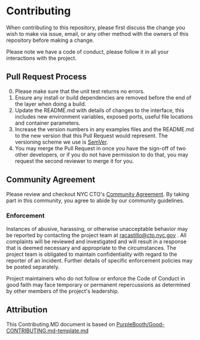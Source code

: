 # Contributing

When contributing to this repository, please first discuss the change you wish to make via issue,
email, or any other method with the owners of this repository before making a change. 

Please note we have a code of conduct, please follow it in all your interactions with the project.

## Pull Request Process

0. Please make sure that the unit test returns no errors.
1. Ensure any install or build dependencies are removed before the end of the layer when doing a 
   build.
2. Update the README.md with details of changes to the interface, this includes new environment 
   variables, exposed ports, useful file locations and container parameters.
3. Increase the version numbers in any examples files and the README.md to the new version that this
   Pull Request would represent. The versioning scheme we use is [SemVer](http://semver.org/).
4. You may merge the Pull Request in once you have the sign-off of two other developers, or if you 
   do not have permission to do that, you may request the second reviewer to merge it for you.

## Community Agreement

Please review and checkout NYC CTO's [Community Agreement](https://github.com/nyc-cto/community-agreement). By taking part 
in this community, you agree to abide by our community guidelines.

### Enforcement

Instances of abusive, harassing, or otherwise unacceptable behavior may be
reported by contacting the project team at racastillo@cto.nyc.gov . All
complaints will be reviewed and investigated and will result in a response that
is deemed necessary and appropriate to the circumstances. The project team is
obligated to maintain confidentiality with regard to the reporter of an incident.
Further details of specific enforcement policies may be posted separately.

Project maintainers who do not follow or enforce the Code of Conduct in good
faith may face temporary or permanent repercussions as determined by other
members of the project's leadership.

## Attribution

This Contributing.MD document is based on [PurpleBooth/Good-CONTRIBUTING.md-template.md](https://gist.github.com/PurpleBooth/b24679402957c63ec426)
